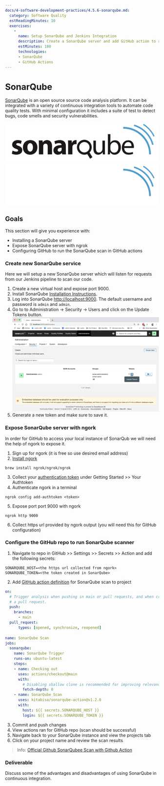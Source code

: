 ```yaml
---
docs/4-software-development-practices/4.5.6-sonarqube.md:
  category: Software Quality
  estReadingMinutes: 10
  exercises:
    -
      name: Setup SonarQube and Jenkins Integration
      description: Create a SonarQube server and add GitHub action to run SonarQube in our build pipeline.
      estMinutes: 180
      technologies:
      - SonarQube
      - GitHub Actions
---
```


# SonarQube

[SonarQube](https://www.sonarqube.org/) is an open source source code analysis platform. It can be integrated with a variety of continuous integration tools to automate code quality tests. With minimal configuration it includes a suite of test to detect bugs, code smells and security vulnerabilities.

![SonarQube image](img4/sonarqube_light.svg ':size=400px :class=light-mode-img-center :alt= SonarQube image; light mode')
![SonarQube image](img4/sonarqube_dark.svg ':size=400px :class=dark-mode-img-center :alt= SonarQube image; dark mode')

## Goals

This section will give you experience with:

- Installing a SonarQube server
- Expose SonarQube server with ngrok
- Configuring GitHub to run the SonarQube scan in GitHub actions

### Create new SonarQube service

Here we will setup a new SonarQube server which will listen for requests from our Jenkins pipeline to scan our code.

1. Create a new virtual host and expose port 9000.
2. Install SonarQube [Installation Instructions](https://docs.sonarqube.org/latest/setup/install-server/).
3. Log into SonarQube [http://localhost:9000](http://localhost:9000). The default username and password is `admin` and `admin`.
4. Go to to Administration -> Security -> Users and click on the Update Tokens button.
![SonarQube security image](img4/sonarqube-security_users.webp ':class=img-shadow-center :alt= SonarQube security image')
5. Generate a new token and make sure to save it.

### Expose SonarQube server with ngork
In order for GitHub to access your local instance of SonarQub we will need the help of ngork to expose it.

1. Sign up for ngork (it is free so use desired email address)
2. [Install ngork](https://ngrok.com/download)
```
brew install ngrok/ngrok/ngrok
```
3. Collect your [authentication token](https://dashboard.ngrok.com/get-started/your-authtoken) under Getting Started >> Your Authtoken
4. Authenticate ngork in a terminal
```
ngrok config add-authtoken <token>
```
5. Expose port port 9000 with ngork
```
ngrok http 9000
```
6. Collect https url provided by ngork output (you will need this for GitHub configuration)

### Configure the GitHub repo to run SonarQube scanner

1. Navigate to repo in GitHub >> Settings >> Secrets >> Action and add the following secrets:
```
SONARQUBE_HOST=<the https url collected from ngork>
SONARQUBE_TOKEN=<the token created in SonarQube>
```

2. Add [GitHub action definition](https://github.com/marketplace/actions/sonarqube-scan#usage) for SonarQube scan to project
```yml
on:
  # Trigger analysis when pushing in main or pull requests, and when creating
  # a pull request. 
  push:
    branches:
      - main
  pull_request:
      types: [opened, synchronize, reopened]

name: SonarQube Scan
jobs:
  sonarqube:
    name: SonarQube Trigger
    runs-on: ubuntu-latest
    steps:
    - name: Checking out
      uses: actions/checkout@main
      with:
        # Disabling shallow clone is recommended for improving relevancy of reporting
        fetch-depth: 0
    - name: SonarQube Scan
      uses: kitabisa/sonarqube-action@v1.2.0
      with:
        host: ${{ secrets.SONARQUBE_HOST }}
        login: ${{ secrets.SONARQUBE_TOKEN }}
```

3. Commit and push changes
4. View actions ran for GitHub repo (scan should be successful)
5. Navigate back to your SonarQube instance and view the projects tab
6. Click on your project name and review the scan results

> Info: [Official Github SonarQubee Scan with Github Action](https://github.com/marketplace/actions/official-sonarqube-scan)

### Deliverable
Discuss some of the advantages and disadvantages of using SonarQube in continuous integration.